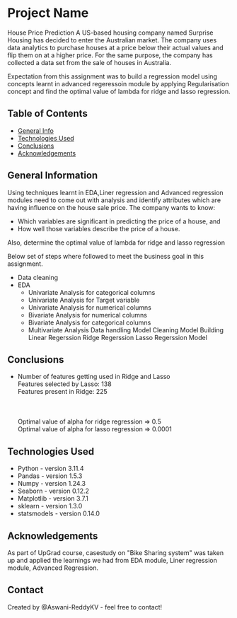 # Project Name
House Price Prediction
A US-based housing company named Surprise Housing has decided to enter the Australian market. The company uses data analytics to purchase houses at a price below their actual values and flip them on at a higher price. For the same purpose, the company has collected a data set from the sale of houses in Australia.

Expectation from this assignment was to build a regression model using concepts learnt in advanced regeressoin module by applying Regularisation concept and find the optimal value of lambda for ridge and lasso regression.

## Table of Contents
* [General Info](#general-information)
* [Technologies Used](#technologies-used)
* [Conclusions](#conclusions)
* [Acknowledgements](#acknowledgements)

<!-- You can include any other section that is pertinent to your problem -->

## General Information
Using techniques learnt in EDA,Liner regression and Advanced regression modules need to come out with analysis and identify attributes which are having influence on the house sale price.
The company wants to know:
- Which variables are significant in predicting the price of a house, and
- How well those variables describe the price of a house.

Also, determine the optimal value of lambda for ridge and lasso regression

Below set of steps where followed to meet the business goal in this assignment.
- Data cleaning
- EDA
    - Univariate Analysis for categorical columns
    - Univariate Analysis for Target variable
    - Univariate Analysis for numerical columns
    - Bivariate Analysis for numerical columns
    - Bivariate Analysis for categorical columns
    - Multivariate Analysis
Data handling
Model Cleaning
Model Building
    Linear Regerssion
    Ridge Regerssion
    Lasso Regerssion Model


## Conclusions
- Number of features getting used in Ridge and Lasso\
    Features selected by Lasso: 138\
    Features present in Ridge: 225\
\
\
\
Optimal value of alpha for ridge regression	=>	0.5\
Optimal value of alpha for lasso regression	=>	0.0001


## Technologies Used
- Python - version 3.11.4
- Pandas - version 1.5.3
- Numpy - version 1.24.3
- Seaborn - version 0.12.2
- Matplotlib - version 3.7.1
- sklearn - version 1.3.0
- statsmodels - version 0.14.0


## Acknowledgements
As part of UpGrad course, casestudy on "Bike Sharing system" was taken up and applied the learnings we had from EDA module, Liner regression module, Advanced Regression.


## Contact
Created by @Aswani-ReddyKV - feel free to contact!

